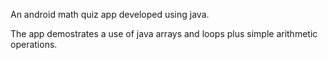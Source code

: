An android math quiz app developed using java.

The app demostrates a use of java arrays and loops plus simple arithmetic operations.
